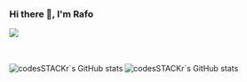 ### Hi there 👋, I'm Rafo

![](https://komarev.com/ghpvc/?username=RafoBunyatyan&color=blue)

<br />
<br />

<img align='left' alt='codesSTACKr`s GitHub stats' src='https://github-readme-stats.vercel.app/api?username=RafoBunyatyan&theme=algolia&show_icons=true'>
<img align='left' alt='codesSTACKr`s GitHub stats' src='https://github-readme-stats.vercel.app/api/top-langs/?username=RafoBunyatyan&layout=compact&theme=algolia&show_icons=true'>
